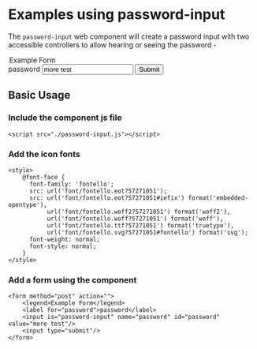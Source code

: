 # Examples using password-input

The `password-input` web component will create a password input with two accessible controllers to allow hearing or seeing the password  -
<style markdown="0">
@font-face {
    font-family: 'fontello';
    src: url('font/fontello.eot?57271051');
    src: url('font/fontello.eot?57271051#iefix') format('embedded-opentype'),
    url('font/fontello.woff2?57271051') format('woff2'),
    url('font/fontello.woff?57271051') format('woff'),
    url('font/fontello.ttf?57271051') format('truetype'),
    url('font/fontello.svg?57271051#fontello') format('svg');
    font-weight: normal;
    font-style: normal;
}
</style>
<script type="text/javascript" src="./password-input.js" markdown="0"></script>

<form method="post" action="" markdown="0">
    <legend>Example Form</legend>
    <label for="password">password</label>
    <input is="password-input" name="password" id="password" value="more test"/>
    <input type="submit"/>
</form>

## Basic Usage

### Include the component js file
```html5
<script src="./password-input.js"></script>
```

### Add the icon fonts
```html5
<style>
    @font-face {
      font-family: 'fontello';
      src: url('font/fontello.eot?57271051');
      src: url('font/fontello.eot?57271051#iefix') format('embedded-opentype'),
           url('font/fontello.woff2?57271051') format('woff2'),
           url('font/fontello.woff?57271051') format('woff'),
           url('font/fontello.ttf?57271051') format('truetype'),
           url('font/fontello.svg?57271051#fontello') format('svg');
      font-weight: normal;
      font-style: normal;
    }
</style>
```

### Add a form using the component
```html5
<form method="post" action="">
    <legend>Example Form</legend>
    <label for="password">password</label>
    <input is="password-input" name="password" id="password" value="more test"/>
    <input type="submit"/>
</form>
````
